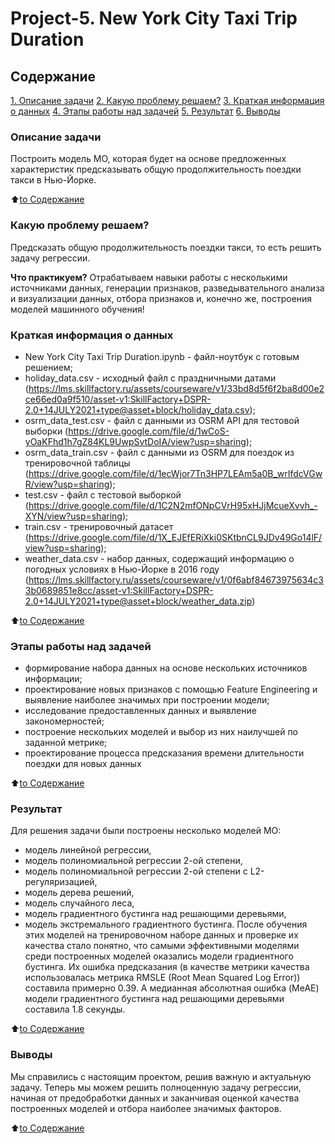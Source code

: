 # Project-5. New York City Taxi Trip Duration

## Содержание
[1. Описание задачи](https://github.com/Odomari/homework_sf_data_science/tree/master/Project-5/README.md#Deskription-of-task)
[2. Какую проблему решаем?](https://github.com/Odomari/homework_sf_data_science/tree/master/Project-5/README.md#What-problem-are-we-solving?)
[3. Краткая информация о данных](https://github.com/Odomari/homework_sf_data_science/tree/master/Project-5/README.md#Short-information-about-data)
[4. Этапы работы над задачей](https://github.com/Odomari/homework_sf_data_science/tree/master/Project-5/README.md#Stages-of-work-on-the-task)
[5. Результат](https://github.com/Odomari/homework_sf_data_science/tree/master/Project-5/README.md#Result)
[6. Выводы](https://github.com/Odomari/homework_sf_data_science/tree/master/Project-5/README.md#Conclusions)

### Описание задачи
Построить модель МО, которая будет на основе предложенных характеристик предсказывать общую продолжительность поездки такси в Нью-Йорке.

:arrow_up:[to Содержание](https://github.com/Odomari/homework_sf_data_science/tree/master/Project-5/README.md#Contents)

### Какую проблему решаем?
Предсказать общую продолжительность поездки такси, то есть решить задачу регрессии.

**Что практикуем?**
Отрабатываем навыки работы с несколькими источниками данных, генерации признаков, разведывательного анализа и визуализации данных, отбора признаков и, конечно же, построения моделей машинного обучения!

### Краткая информация о данных
- New York City Taxi Trip Duration.ipynb - файл-ноутбук с готовым решением;
- holiday_data.csv - исходный файл с праздничными датами (https://lms.skillfactory.ru/assets/courseware/v1/33bd8d5f6f2ba8d00e2ce66ed0a9f510/asset-v1:SkillFactory+DSPR-2.0+14JULY2021+type@asset+block/holiday_data.csv);
- osrm_data_test.csv - файл с данными из OSRM API для тестовой выборки (https://drive.google.com/file/d/1wCoS-yOaKFhd1h7gZ84KL9UwpSvtDoIA/view?usp=sharing);
- osrm_data_train.csv - файл с данными из OSRM для поездок из тренировочной таблицы (https://drive.google.com/file/d/1ecWjor7Tn3HP7LEAm5a0B_wrIfdcVGwR/view?usp=sharing);
- test.csv - файл с тестовой выборкой (https://drive.google.com/file/d/1C2N2mfONpCVrH95xHJjMcueXvvh_-XYN/view?usp=sharing);
- train.csv - тренировочный датасет (https://drive.google.com/file/d/1X_EJEfERiXki0SKtbnCL9JDv49Go14lF/view?usp=sharing);
- weather_data.csv - набор данных, содержащий информацию о погодных условиях в Нью-Йорке в 2016 году (https://lms.skillfactory.ru/assets/courseware/v1/0f6abf84673975634c33b0689851e8cc/asset-v1:SkillFactory+DSPR-2.0+14JULY2021+type@asset+block/weather_data.zip)

:arrow_up:[to Содержание](https://github.com/Odomari/homework_sf_data_science/tree/master/Project-5/README.md#Contents)

### Этапы работы над задачей
- формирование набора данных на основе нескольких источников информации;
- проектирование новых признаков с помощью Feature Engineering и выявление наиболее значимых при построении модели;
- исследование предоставленных данных и выявление закономерностей;
- построение нескольких моделей и выбор из них наилучшей по заданной метрике;
- проектирование процесса предсказания времени длительности поездки для новых данных

:arrow_up:[to Содержание](https://github.com/Odomari/homework_sf_data_science/tree/master/Project-5/README.md#Contents)

### Результат
Для решения задачи были построены несколько моделей МО:
- модель линейной регрессии,
- модель полиномиальной регрессии 2-ой степени,
- модель полиномиальной регрессии 2-ой степени с L2-регуляризацией,
- модель дерева решений,
- модель случайного леса,
- модель градиентного бустинга над решающими деревьями,
- модель экстремального градиентного бустинга.
После обучения этих моделей на тренировочном наборе данных и проверке их качества стало понятно, что самыми эффективными моделями среди построенных моделей оказались модели градиентного бустинга. Их ошибка предсказания (в качестве метрики качества использовалась метрика RMSLE (Root Mean Squared Log Error)) составила примерно 0.39. А медианная абсолютная ошибка (MeAE) модели градиентного бустинга над решающими деревьями составила 1.8 секунды.

:arrow_up:[to Содержание](https://github.com/Odomari/homework_sf_data_science/tree/master/Project-5/README.md#Contents)

### Выводы
Мы справились с настоящим проектом, решив важную и актуальную задачу. Теперь мы можем решить полноценную задачу регрессии, начиная от предобработки данных и заканчивая оценкой качества построенных моделей и отбора наиболее значимых факторов.

:arrow_up:[to Содержание](https://github.com/Odomari/homework_sf_data_science/tree/master/Project-5/README.md#Contents)